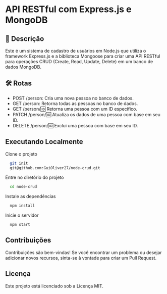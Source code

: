 # API RESTful com Express.js e MongoDB

## 📖 Descrição

Este é um sistema de cadastro de usuários em Node.js que utiliza o framework Express.js
e a biblioteca Mongoose para criar uma API RESTful para operações CRUD (Create, Read, Update, Delete) em um banco de dados MongoDB.

## 🛠️ Rotas
- POST /person: Cria uma nova pessoa no banco de dados.
- GET /person: Retorna todas as pessoas no banco de dados.
- GET /person/:id: Retorna uma pessoa com um ID específico.
- PATCH /person/:id: Atualiza os dados de uma pessoa com base em seu ID.
- DELETE /person/:id: Exclui uma pessoa com base em seu ID.

## Executando Localmente

Clone o projeto

```bash
  git init
  git@github.com:GuiOliver27/node-crud.git
```

Entre no diretório do projeto

```bash
  cd node-crud
```

Instale as dependências

```bash
  npm install
```

Inicie o servidor

```bash
  npm start
```

## Contribuições
Contribuições são bem-vindas! Se você encontrar um problema ou desejar adicionar novos recursos, sinta-se à vontade para criar um Pull Request.

## Licença
Este projeto está licenciado sob a Licença MIT.
